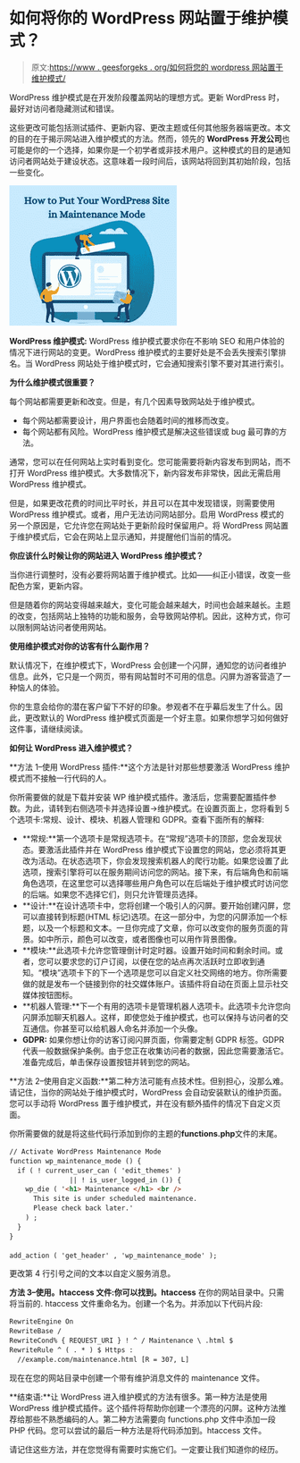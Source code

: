 # 如何将你的 WordPress 网站置于维护模式？

> 原文:[https://www . geesforgeks . org/如何将您的 wordpress 网站置于维护模式/](https://www.geeksforgeeks.org/how-to-put-your-wordpress-site-in-maintenance-mode/)

WordPress 维护模式是在开发阶段覆盖网站的理想方式。更新 WordPress 时，最好对访问者隐藏测试和错误。

这些更改可能包括测试插件、更新内容、更改主题或任何其他服务器端更改。本文的目的在于揭示网站进入维护模式的方法。然而，领先的 **WordPress 开发公司**也可能是你的一个选择，如果你是一个初学者或非技术用户。这种模式的目的是通知访问者网站处于建设状态。这意味着一段时间后，该网站将回到其初始阶段，包括一些变化。

![](img/ecb6819c39d0ddf03f82d862e90e6b41.png)

**WordPress 维护模式:** WordPress 维护模式要求你在不影响 SEO 和用户体验的情况下进行网站的变更。WordPress 维护模式的主要好处是不会丢失搜索引擎排名。当 WordPress 网站处于维护模式时，它会通知搜索引擎不要对其进行索引。

**为什么维护模式很重要？**

每个网站都需要更新和改变。但是，有几个因素导致网站处于维护模式。

*   每个网站都需要设计，用户界面也会随着时间的推移而改变。
*   每个网站都有风险。WordPress 维护模式是解决这些错误或 bug 最可靠的方法。

通常，您可以在任何网站上实时看到变化。您可能需要将新内容发布到网站，而不打开 WordPress 维护模式。大多数情况下，新内容发布非常快，因此无需启用 WordPress 维护模式。

但是，如果更改花费的时间比平时长，并且可以在其中发现错误，则需要使用 WordPress 维护模式。或者，用户无法访问网站部分。启用 WordPress 模式的另一个原因是，它允许您在网站处于更新阶段时保留用户。将 WordPress 网站置于维护模式后，它会在网站上显示通知，并提醒他们当前的情况。

**你应该什么时候让你的网站进入 WordPress 维护模式？**

当你进行调整时，没有必要将网站置于维护模式。比如——纠正小错误，改变一些配色方案，更新内容。

但是随着你的网站变得越来越大，变化可能会越来越大，时间也会越来越长。主题的改变，包括网站上独特的功能和服务，会导致网站停机。因此，这种方式，你可以限制网站访问者使用网站。

**使用维护模式对你的访客有什么副作用？**

默认情况下，在维护模式下，WordPress 会创建一个闪屏，通知您的访问者维护信息。此外，它只是一个网页，带有网站暂时不可用的信息。闪屏为游客营造了一种恼人的体验。

你的生意会给你的潜在客户留下不好的印象。参观者不在乎幕后发生了什么。因此，更改默认的 WordPress 维护模式页面是一个好主意。如果你想学习如何做好这件事，请继续阅读。

**如何让 WordPress 进入维护模式？**

**方法 1–使用 WordPress 插件:**这个方法是针对那些想要激活 WordPress 维护模式而不接触一行代码的人。

你所需要做的就是下载并安装 WP 维护模式插件。激活后，您需要配置插件参数。为此，请转到右侧选项卡并选择设置->维护模式。在设置页面上，您将看到 5 个选项卡:常规、设计、模块、机器人管理和 GDPR。查看下面所有的解释:

*   **常规:**第一个选项卡是常规选项卡。在“常规”选项卡的顶部，您会发现状态。要激活此插件并在 WordPress 维护模式下设置您的网站，您必须将其更改为活动。在状态选项下，你会发现搜索机器人的爬行功能。如果您设置了此选项，搜索引擎将可以在服务期间访问您的网站。接下来，有后端角色和前端角色选项，在这里您可以选择哪些用户角色可以在后端处于维护模式时访问您的后端。如果您不选择它们，则只允许管理员选择。
*   **设计:**在设计选项卡中，您将创建一个吸引人的闪屏。要开始创建闪屏，您可以直接转到标题(HTML 标记)选项。在这一部分中，为您的闪屏添加一个标题，以及一个标题和文本。一旦你完成了文章，你可以改变你的服务页面的背景。如中所示，颜色可以改变，或者图像也可以用作背景图像。
*   **模块:**此选项卡允许您管理倒计时定时器。设置开始时间和剩余时间。或者，您可以要求您的订户订阅，以便在您的站点再次活跃时立即收到通知。“模块”选项卡下的下一个选项是您可以自定义社交网络的地方。你所需要做的就是发布一个链接到你的社交媒体账户。该插件将自动在页面上显示社交媒体按钮图标。
*   **机器人管理:**下一个有用的选项卡是管理机器人选项卡。此选项卡允许您向闪屏添加聊天机器人。这样，即使您处于维护模式，也可以保持与访问者的交互通信。你甚至可以给机器人命名并添加一个头像。
*   **GDPR:** 如果你想让你的访客订阅闪屏页面，你需要定制 GDPR 标签。GDPR 代表一般数据保护条例。由于您正在收集访问者的数据，因此您需要激活它。准备完成后，单击保存设置按钮并转到您的网站。

**方法 2–使用自定义函数:**第二种方法可能有点技术性。但别担心，没那么难。请记住，当你的网站处于维护模式时，WordPress 会自动安装默认的维护页面。您可以手动将 WordPress 置于维护模式，并在没有额外插件的情况下自定义页面。

你所需要做的就是将这些代码行添加到你的主题的**functions.php**文件的末尾。

```html
// Activate WordPress Maintenance Mode
function wp_maintenance_mode () {  
  if ( ! current_user_can ( 'edit_themes' ) 
               || ! is_user_logged_in ()) {    
    wp_die ( '<h1> Maintenance </h1> <br /> 
      This site is under scheduled maintenance. 
      Please check back later.'
    ) ;
  }
}

add_action ( 'get_header' , 'wp_maintenance_mode' );
```

更改第 4 行引号之间的文本以自定义服务消息。

**方法 3–使用。htaccess 文件:**你可以找到**。htaccess** 在你的网站目录中。只需将当前的. htaccess 文件重命名为。创建一个名为。并添加以下代码片段:

```html
RewriteEngine On
RewriteBase /
RewriteCond% { REQUEST_URI } ! ^ / Maintenance \ .html $
RewriteRule ^ ( . * ) $ Https : 
  //example.com/maintenance.html [R = 307, L]

```

现在在您的网站目录中创建一个带有维护消息文件的 maintenance 文件。

**结束语:**让 WordPress 进入维护模式的方法有很多。第一种方法是使用 WordPress 维护模式插件。这个插件将帮助你创建一个漂亮的闪屏。这种方法推荐给那些不熟悉编码的人。第二种方法需要向 functions.php 文件中添加一段 PHP 代码。您可以尝试的最后一种方法是将代码添加到。htaccess 文件。

请记住这些方法，并在您觉得有需要时实施它们。一定要让我们知道你的经历。